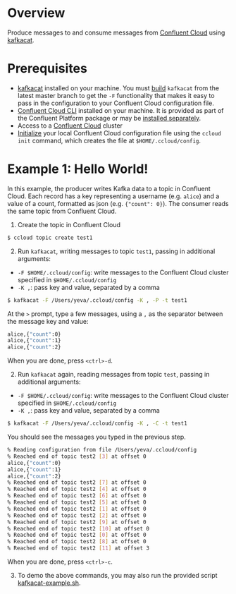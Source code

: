 # Overview

Produce messages to and consume messages from [Confluent Cloud](https://www.confluent.io/confluent-cloud/) using [kafkacat](https://github.com/edenhill/kafkacat).


# Prerequisites

* [kafkacat](https://github.com/edenhill/kafkacat) installed on your machine.  You must [build](https://github.com/edenhill/kafkacat#build) `kafkacat` from the latest master branch to get the `-F` functionality that makes it easy to pass in the configuration to your Confluent Cloud configuration file.
* [Confluent Cloud CLI](https://docs.confluent.io/current/cloud/cli/install.html) installed on your machine. It is provided as part of the Confluent Platform package or may be [installed separately](https://docs.confluent.io/current/cloud/cli/install.html).
* Access to a [Confluent Cloud](https://www.confluent.io/confluent-cloud/) cluster
* [Initialize](https://docs.confluent.io/current/cloud/cli/multi-cli.html#connect-ccloud-cli-to-a-cluster) your local Confluent Cloud configuration file using the `ccloud init` command, which creates the file at `$HOME/.ccloud/config`.


# Example 1: Hello World!

In this example, the producer writes Kafka data to a topic in Confluent Cloud. 
Each record has a key representing a username (e.g. `alice`) and a value of a count, formatted as json (e.g. `{"count": 0}`).
The consumer reads the same topic from Confluent Cloud.

1. Create the topic in Confluent Cloud

```bash
$ ccloud topic create test1
```

2. Run `kafkacat`, writing messages to topic `test1`, passing in additional arguments:

* `-F $HOME/.ccloud/config`: write messages to the Confluent Cloud cluster specified in `$HOME/.ccloud/config`
* `-K ,`: pass key and value, separated by a comma

```bash
$ kafkacat -F /Users/yeva/.ccloud/config -K , -P -t test1
```

At the `>` prompt, type a few messages, using a `,` as the separator between the message key and value:

```bash
alice,{"count":0}
alice,{"count":1}
alice,{"count":2}
```

When you are done, press `<ctrl>-d`.

2. Run `kafkacat` again, reading messages from topic `test`, passing in additional arguments:

* `-F $HOME/.ccloud/config`: write messages to the Confluent Cloud cluster specified in `$HOME/.ccloud/config`
* `-K ,`: pass key and value, separated by a comma

```bash
$ kafkacat -F /Users/yeva/.ccloud/config -K , -C -t test1
```

You should see the messages you typed in the previous step.

```bash
% Reading configuration from file /Users/yeva/.ccloud/config
% Reached end of topic test2 [3] at offset 0
alice,{"count":0}
alice,{"count":1}
alice,{"count":2}
% Reached end of topic test2 [7] at offset 0
% Reached end of topic test2 [4] at offset 0
% Reached end of topic test2 [6] at offset 0
% Reached end of topic test2 [5] at offset 0
% Reached end of topic test2 [1] at offset 0
% Reached end of topic test2 [2] at offset 0
% Reached end of topic test2 [9] at offset 0
% Reached end of topic test2 [10] at offset 0
% Reached end of topic test2 [0] at offset 0
% Reached end of topic test2 [8] at offset 0
% Reached end of topic test2 [11] at offset 3
```

When you are done, press `<ctrl>-c`.

3. To demo the above commands, you may also run the provided script [kafkacat-example.sh](kafkacat-example.sh).
